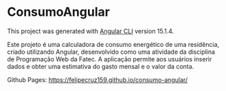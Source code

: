 # ConsumoAngular

This project was generated with [Angular CLI](https://github.com/angular/angular-cli) version 15.1.4.

Este projeto é uma calculadora de consumo energético de uma residência, criado utilizando Angular, desenvolvido como uma atividade da disciplina de Programação Web da Fatec. A aplicação permite aos usuários inserir dados e obter uma estimativa do gasto mensal e o valor da conta.

Github Pages: https://felipecruz159.github.io/consumo-angular/
